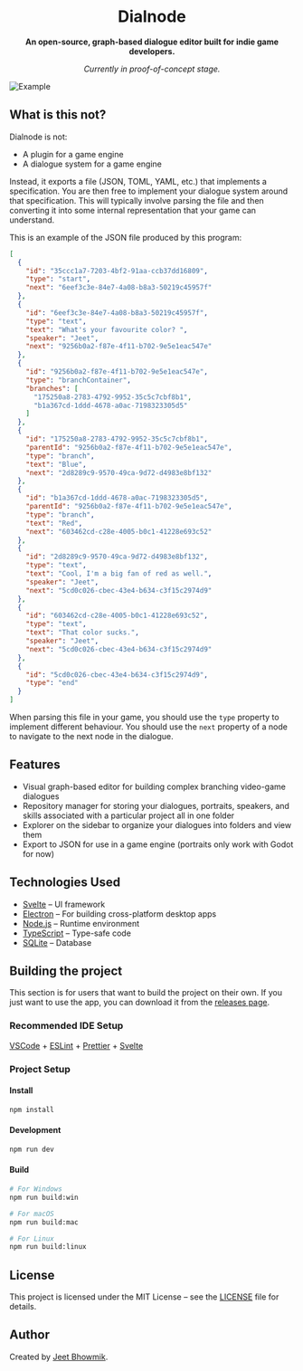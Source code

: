 <h1 align="center">Dialnode</h1>

<p align="center"><strong>An open-source, graph-based dialogue editor built for indie game developers.</strong></p>
<p align="center"><em>Currently in proof-of-concept stage.</em></p>

<img src="./images/example.gif" alt="Example" />

## What is this not?
Dialnode is not:
- A plugin for a game engine
- A dialogue system for a game engine

Instead, it exports a file (JSON, TOML, YAML, etc.) that implements a specification. You are then free to implement your dialogue system around that specification. This will typically involve parsing the file and then converting it into some internal representation that your game can understand. 

This is an example of the JSON file produced by this program: 
```json
[
  {
    "id": "35ccc1a7-7203-4bf2-91aa-ccb37dd16809",
    "type": "start",
    "next": "6eef3c3e-84e7-4a08-b8a3-50219c45957f"
  },
  {
    "id": "6eef3c3e-84e7-4a08-b8a3-50219c45957f",
    "type": "text",
    "text": "What's your favourite color? ",
    "speaker": "Jeet",
    "next": "9256b0a2-f87e-4f11-b702-9e5e1eac547e"
  },
  {
    "id": "9256b0a2-f87e-4f11-b702-9e5e1eac547e",
    "type": "branchContainer",
    "branches": [
      "175250a8-2783-4792-9952-35c5c7cbf8b1",
      "b1a367cd-1ddd-4678-a0ac-7198323305d5"
    ]
  },
  {
    "id": "175250a8-2783-4792-9952-35c5c7cbf8b1",
    "parentId": "9256b0a2-f87e-4f11-b702-9e5e1eac547e",
    "type": "branch",
    "text": "Blue",
    "next": "2d8289c9-9570-49ca-9d72-d4983e8bf132"
  },
  {
    "id": "b1a367cd-1ddd-4678-a0ac-7198323305d5",
    "parentId": "9256b0a2-f87e-4f11-b702-9e5e1eac547e",
    "type": "branch",
    "text": "Red",
    "next": "603462cd-c28e-4005-b0c1-41228e693c52"
  },
  {
    "id": "2d8289c9-9570-49ca-9d72-d4983e8bf132",
    "type": "text",
    "text": "Cool, I'm a big fan of red as well.",
    "speaker": "Jeet",
    "next": "5cd0c026-cbec-43e4-b634-c3f15c2974d9"
  },
  {
    "id": "603462cd-c28e-4005-b0c1-41228e693c52",
    "type": "text",
    "text": "That color sucks.",
    "speaker": "Jeet",
    "next": "5cd0c026-cbec-43e4-b634-c3f15c2974d9"
  },
  {
    "id": "5cd0c026-cbec-43e4-b634-c3f15c2974d9",
    "type": "end"
  }
]
```

When parsing this file in your game, you should use the `type` property to implement different behaviour. You should use the `next` property of a node to navigate to the next node in the dialogue. 

## Features
- Visual graph-based editor for building complex branching video-game dialogues
- Repository manager for storing your dialogues, portraits, speakers, and skills associated with a particular project all in one folder
- Explorer on the sidebar to organize your dialogues into folders and view them
- Export to JSON for use in a game engine (portraits only work with Godot for now)


## Technologies Used
- [Svelte](https://svelte.dev/) – UI framework
- [Electron](https://www.electronjs.org/) – For building cross-platform desktop apps
- [Node.js](https://nodejs.org/) – Runtime environment
- [TypeScript](https://www.typescriptlang.org/) – Type-safe code
- [SQLite](https://www.sqlite.org/) – Database

## Building the project
This section is for users that want to build the project on their own. If you just want to use the app, you can download it from the [releases page](https://github.com/jeetbhow/dialnode/releases).

### Recommended IDE Setup

[VSCode](https://code.visualstudio.com/) + [ESLint](https://marketplace.visualstudio.com/items?itemName=dbaeumer.vscode-eslint) + [Prettier](https://marketplace.visualstudio.com/items?itemName=esbenp.prettier-vscode) + [Svelte](https://marketplace.visualstudio.com/items?itemName=svelte.svelte-vscode)

### Project Setup

#### Install

```bash
npm install
```

#### Development

```bash
npm run dev
```

#### Build

```bash
# For Windows
npm run build:win

# For macOS
npm run build:mac

# For Linux
npm run build:linux
```

## License
This project is licensed under the MIT License – see the [LICENSE](LICENSE) file for details.

## Author
Created by [Jeet Bhowmik](https://github.com/jeetbhow).